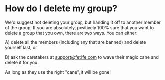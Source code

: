# How do I delete my group?

We'd suggest not deleting your group, but handing it off to another member of the group. If you are absolutely, positively 100% sure that you want to delete a group that you own, there are two ways. You can either:

A) delete all the members (including any that are banned) and delete yourself last, or

B) ask the caretakers at support@fetlife.com to wave their magic cane and delete it for you.

As long as they use the right "cane", it will be gone!
